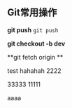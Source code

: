 ## Git常用操作

**git push**
`git push`

**git checkout -b dev**

**git fetch origin **


test hahahah 2222


33333
11111


aaaa